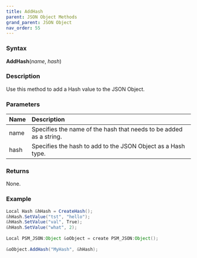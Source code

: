 ```yaml
---
title: AddHash
parent: JSON Object Methods
grand_parent: JSON Object
nav_order: 55
---
```


### [](#header-3)Syntax

**AddHash**(_name_, _hash_)

### [](#header-3)Description

Use this method to add a Hash value to the JSON Object.

### [](#header-3)Parameters

| Name           | Description                                                                      |
|:---------------|:---------------------------------------------------------------------------------|
| name           | Specifies the name of the hash that needs to be added as a string.               |
| hash           | Specifies the hash to add to the JSON Object as a Hash type.                     |


### [](#header-3)Returns

None.

### [](#header-3)Example

```java
Local Hash &hHash = CreateHash();
&hHash.SetValue("tst", "hello");
&hHash.SetValue("val", True);
&hHash.SetValue("what", 2);
   
Local PSM_JSON:Object &oObject = create PSM_JSON:Object();
   
&oObject.AddHash("MyHash", &hHash);
```
